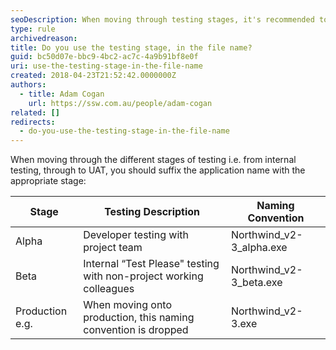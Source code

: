 ```yaml
---
seoDescription: When moving through testing stages, it's recommended to suffix application names with the appropriate stage.
type: rule
archivedreason:
title: Do you use the testing stage, in the file name?
guid: bc50d07e-bbc9-4bc2-ac7c-4a9b91bf8e0f
uri: use-the-testing-stage-in-the-file-name
created: 2018-04-23T21:52:42.0000000Z
authors:
  - title: Adam Cogan
    url: https://ssw.com.au/people/adam-cogan
related: []
redirects:
  - do-you-use-the-testing-stage-in-the-file-name
---
```


When moving through the different stages of testing i.e. from internal testing, through to UAT, you should suffix the application name with the appropriate stage:

<!--endintro-->

| **Stage**       | **Testing Description**                                            | **Naming Convention**    |
| --------------- | ------------------------------------------------------------------ | ------------------------ |
| Alpha           | Developer testing with project team                                | Northwind_v2-3_alpha.exe |
| Beta            | Internal “Test Please" testing with non-project working colleagues | Northwind_v2-3_beta.exe  |
| Production e.g. | When moving onto production, this naming convention is dropped     | Northwind_v2-3.exe       |
